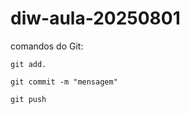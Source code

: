 # diw-aula-20250801
comandos do Git:

```
git add.
```

```
git commit -m "mensagem"
```

```
git push
```

```